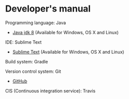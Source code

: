 # Developer's manual #

Programming language: Java

- [Java jdk 8](http://www.oracle.com/technetwork/java/javase/downloads/jdk8-downloads-2133151.html) (Available for Windows, OS X and Linux)

IDE: Sublime Text 

- [Sublime Text](http://www.sublimetext.com/) (Available for Windows, OS X and Linux)

Build system: Gradle

Version control system: Git

- [GitHub](http://www.github.com)

CIS (Continuous integration service): Travis
